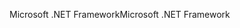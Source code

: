 <span data-ttu-id="0f9fd-101">Microsoft .NET Framework</span><span class="sxs-lookup"><span data-stu-id="0f9fd-101">Microsoft .NET Framework</span></span>